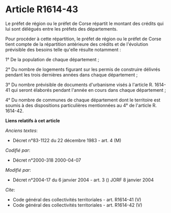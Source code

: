 # Article R1614-43

Le préfet de région ou le préfet de Corse répartit le montant des crédits qui lui sont délégués entre les préfets des
départements. 

Pour procéder à cette répartition, le préfet de région ou le préfet de Corse tient compte de la répartition antérieure des
crédits et de l'évolution prévisible des besoins telle qu'elle résulte notamment : 

1° De la population de chaque département ; 

2° Du nombre de logements figurant sur les permis de construire délivrés pendant les trois dernières années dans chaque
département ; 

3° Du nombre prévisible de documents d'urbanisme visés à l'article R. 1614-41 qui seront élaborés pendant l'année en cours
dans chaque département ; 

4° Du nombre de communes de chaque département dont le territoire est soumis à des dispositions particulières mentionnées au
4° de l'article R. 1614-42.

**Liens relatifs à cet article**

_Anciens textes_:

  - Décret n°83-1122 du 22 décembre 1983 - art. 4 (M)

_Codifié par_:

  - Décret n°2000-318 2000-04-07

_Modifié par_:

  - Décret n°2004-17 du 6 janvier 2004 - art. 3 () JORF 8 janvier 2004

_Cite_:

  - Code général des collectivités territoriales - art. R1614-41 (V)
  - Code général des collectivités territoriales - art. R1614-42 (V)
